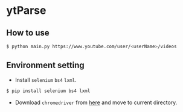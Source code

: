 # ytParse

## How to use
```sh
$ python main.py https://www.youtube.com/user/<userName>/videos
```

## Environment setting
- Install `selenium` `bs4` `lxml`.

```sh
$ pip install selenium bs4 lxml
```

- Download `chromedriver` from [here](https://chromedriver.chromium.org/downloads) and move to current directory.
